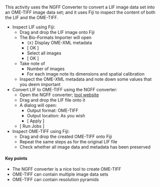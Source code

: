 This activity uses the NGFF Converter to convert a LIF image data set into an OME-TIFF image data set; and it uses Fiji to inspect the content of both the LIF and the OME-TIFF.

- Inspect LIF using Fiji:
    - Drag and drop the LIF image onto Fiji
    - The Bio-Formats Importer will open
        - `[X]` Display OME-XML metadata
        - [ OK ]
        - Select all images
        - [ OK ]
    - Take note of
        - Number of images
        - For each image note its dimensions and spatial calibration
    - Inspect the OME-XML metadata and note down some values that you deem important
- Convert LIF to OME-TIFF using the NGFF converter: 
    - Open the NGFF converter; [tool website](https://www.glencoesoftware.com/products/ngff-converter/) 
    - Drag and drop the LIF file onto it
    - A dialog will open:
        - Output format: OME-TIFF
        - Output location: As you wish
        - [ Apply ]
    - [ Run Jobs ]
- Inspect OME-TIFF using Fiji:
    - Drag and drop the created OME-TIFF onto Fiji
    - Repeat the same steps as for the original LIF file
    - Check whether all image data and metadata has been preserved

#### Key points

- The NGFF converter is a nice tool to create OME-TIFF
- OME-TIFF can contain multiple image data sets
- OME-TIFF can contain resolution pyramids
